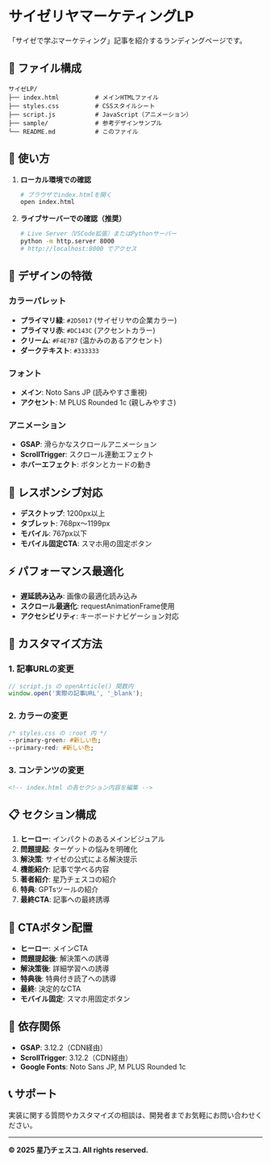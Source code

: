 # サイゼリヤマーケティングLP

「サイゼで学ぶマーケティング」記事を紹介するランディングページです。

## 📁 ファイル構成

```
サイゼLP/
├── index.html          # メインHTMLファイル
├── styles.css          # CSSスタイルシート
├── script.js           # JavaScript（アニメーション）
├── sample/             # 参考デザインサンプル
└── README.md           # このファイル
```

## 🚀 使い方

1. **ローカル環境での確認**
   ```bash
   # ブラウザでindex.htmlを開く
   open index.html
   ```

2. **ライブサーバーでの確認（推奨）**
   ```bash
   # Live Server（VSCode拡張）またはPythonサーバー
   python -m http.server 8000
   # http://localhost:8000 でアクセス
   ```

## 🎨 デザインの特徴

### カラーパレット
- **プライマリ緑**: `#2D5017` (サイゼリヤの企業カラー)
- **プライマリ赤**: `#DC143C` (アクセントカラー)
- **クリーム**: `#F4E7B7` (温かみのあるアクセント)
- **ダークテキスト**: `#333333`

### フォント
- **メイン**: Noto Sans JP (読みやすさ重視)
- **アクセント**: M PLUS Rounded 1c (親しみやすさ)

### アニメーション
- **GSAP**: 滑らかなスクロールアニメーション
- **ScrollTrigger**: スクロール連動エフェクト
- **ホバーエフェクト**: ボタンとカードの動き

## 📱 レスポンシブ対応

- **デスクトップ**: 1200px以上
- **タブレット**: 768px〜1199px
- **モバイル**: 767px以下
- **モバイル固定CTA**: スマホ用の固定ボタン

## ⚡ パフォーマンス最適化

- **遅延読み込み**: 画像の最適化読み込み
- **スクロール最適化**: requestAnimationFrame使用
- **アクセシビリティ**: キーボードナビゲーション対応

## 🔧 カスタマイズ方法

### 1. 記事URLの変更
```javascript
// script.js の openArticle() 関数内
window.open('実際の記事URL', '_blank');
```

### 2. カラーの変更
```css
/* styles.css の :root 内 */
--primary-green: #新しい色;
--primary-red: #新しい色;
```

### 3. コンテンツの変更
```html
<!-- index.html の各セクション内容を編集 -->
```

## 📋 セクション構成

1. **ヒーロー**: インパクトのあるメインビジュアル
2. **問題提起**: ターゲットの悩みを明確化
3. **解決策**: サイゼの公式による解決提示
4. **機能紹介**: 記事で学べる内容
5. **著者紹介**: 星乃チェスコの紹介
6. **特典**: GPTsツールの紹介
7. **最終CTA**: 記事への最終誘導

## 🎯 CTAボタン配置

- **ヒーロー**: メインCTA
- **問題提起後**: 解決策への誘導
- **解決策後**: 詳細学習への誘導
- **特典後**: 特典付き読了への誘導
- **最終**: 決定的なCTA
- **モバイル固定**: スマホ用固定ボタン

## 🔗 依存関係

- **GSAP**: 3.12.2（CDN経由）
- **ScrollTrigger**: 3.12.2（CDN経由）
- **Google Fonts**: Noto Sans JP, M PLUS Rounded 1c

## 📞 サポート

実装に関する質問やカスタマイズの相談は、開発者までお気軽にお問い合わせください。

---

**© 2025 星乃チェスコ. All rights reserved.**